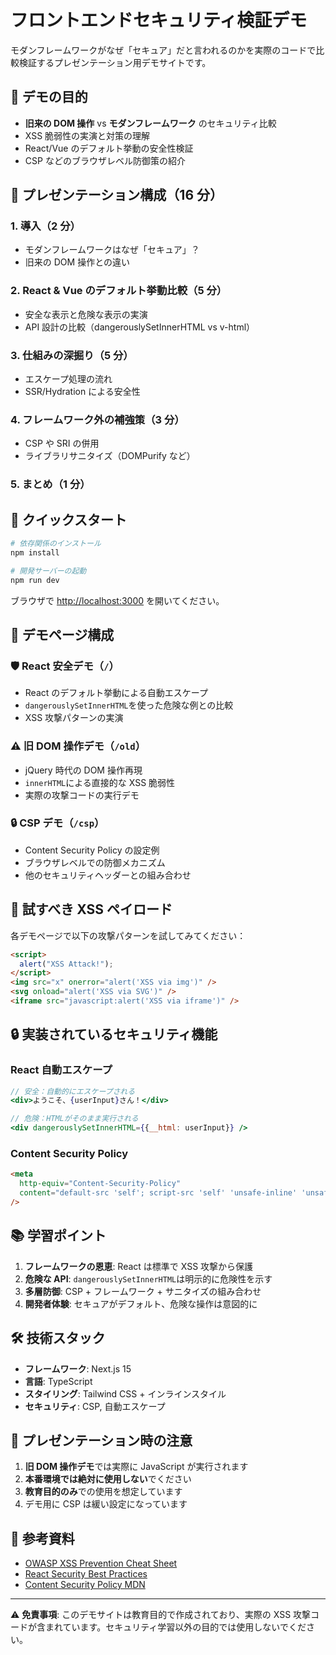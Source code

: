 # フロントエンドセキュリティ検証デモ

モダンフレームワークがなぜ「セキュア」だと言われるのかを実際のコードで比較検証するプレゼンテーション用デモサイトです。

## 🎯 デモの目的

- **旧来の DOM 操作** vs **モダンフレームワーク** のセキュリティ比較
- XSS 脆弱性の実演と対策の理解
- React/Vue のデフォルト挙動の安全性検証
- CSP などのブラウザレベル防御策の紹介

## 📖 プレゼンテーション構成（16 分）

### 1. 導入（2 分）

- モダンフレームワークはなぜ「セキュア」？
- 旧来の DOM 操作との違い

### 2. React & Vue のデフォルト挙動比較（5 分）

- 安全な表示と危険な表示の実演
- API 設計の比較（dangerouslySetInnerHTML vs v-html）

### 3. 仕組みの深掘り（5 分）

- エスケープ処理の流れ
- SSR/Hydration による安全性

### 4. フレームワーク外の補強策（3 分）

- CSP や SRI の併用
- ライブラリサニタイズ（DOMPurify など）

### 5. まとめ（1 分）

## 🚀 クイックスタート

```bash
# 依存関係のインストール
npm install

# 開発サーバーの起動
npm run dev
```

ブラウザで [http://localhost:3000](http://localhost:3000) を開いてください。

## 📱 デモページ構成

### 🛡️ React 安全デモ（`/`）

- React のデフォルト挙動による自動エスケープ
- `dangerouslySetInnerHTML`を使った危険な例との比較
- XSS 攻撃パターンの実演

### ⚠️ 旧 DOM 操作デモ（`/old`）

- jQuery 時代の DOM 操作再現
- `innerHTML`による直接的な XSS 脆弱性
- 実際の攻撃コードの実行デモ

### 🔒 CSP デモ（`/csp`）

- Content Security Policy の設定例
- ブラウザレベルでの防御メカニズム
- 他のセキュリティヘッダーとの組み合わせ

## 🧪 試すべき XSS ペイロード

各デモページで以下の攻撃パターンを試してみてください：

```html
<script>
  alert("XSS Attack!");
</script>
<img src="x" onerror="alert('XSS via img')" />
<svg onload="alert('XSS via SVG')" />
<iframe src="javascript:alert('XSS via iframe')" />
```

## 🔒 実装されているセキュリティ機能

### React 自動エスケープ

```jsx
// 安全：自動的にエスケープされる
<div>ようこそ、{userInput}さん！</div>

// 危険：HTMLがそのまま実行される
<div dangerouslySetInnerHTML={{__html: userInput}} />
```

### Content Security Policy

```html
<meta
  http-equiv="Content-Security-Policy"
  content="default-src 'self'; script-src 'self' 'unsafe-inline' 'unsafe-eval';"
/>
```

## 📚 学習ポイント

1. **フレームワークの恩恵**: React は標準で XSS 攻撃から保護
2. **危険な API**: `dangerouslySetInnerHTML`は明示的に危険性を示す
3. **多層防御**: CSP + フレームワーク + サニタイズの組み合わせ
4. **開発者体験**: セキュアがデフォルト、危険な操作は意図的に

## 🛠️ 技術スタック

- **フレームワーク**: Next.js 15
- **言語**: TypeScript
- **スタイリング**: Tailwind CSS + インラインスタイル
- **セキュリティ**: CSP, 自動エスケープ

## 📝 プレゼンテーション時の注意

1. **旧 DOM 操作デモ**では実際に JavaScript が実行されます
2. **本番環境では絶対に使用しない**でください
3. **教育目的のみ**での使用を想定しています
4. デモ用に CSP は緩い設定になっています

## 🔗 参考資料

- [OWASP XSS Prevention Cheat Sheet](https://cheatsheetseries.owasp.org/cheatsheets/Cross_Site_Scripting_Prevention_Cheat_Sheet.html)
- [React Security Best Practices](https://snyk.io/blog/10-react-security-best-practices/)
- [Content Security Policy MDN](https://developer.mozilla.org/en-US/docs/Web/HTTP/CSP)

---

⚠️ **免責事項**: このデモサイトは教育目的で作成されており、実際の XSS 攻撃コードが含まれています。セキュリティ学習以外の目的では使用しないでください。
